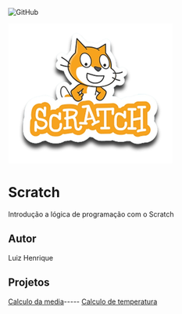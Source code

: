 ![GitHub](https://img.shields.io/github/license/luizynhoo/Scratch?style=plastic)

![Scratch](https://github.com/Luizynhoo/Scratch/blob/main/assets/icons/scratch.png)

# Scratch
Introdução a lógica de programação com o Scratch
## Autor
Luiz Henrique

## Projetos
[Calculo da media](https://scratch.mit.edu/projects/882634745)-----
[Calculo de temperatura](https://scratch.mit.edu/projects/882609225)
